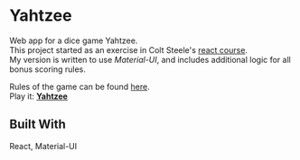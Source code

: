 # Yahtzee

Web app for a dice game Yahtzee.\
This project started as an exercise in Colt Steele's [react course](https://www.udemy.com/course/modern-react-bootcamp/).\
My version is written to use *Material-UI*, and includes additional logic for all bonus scoring rules.

Rules of the game can be found [here](https://www.dicegamedepot.com/yahtzee-rules/).\
Play it: **[Yahtzee](https://warmshadow.github.io/yahtzee-react/)**

## Built With
React, Material-UI
